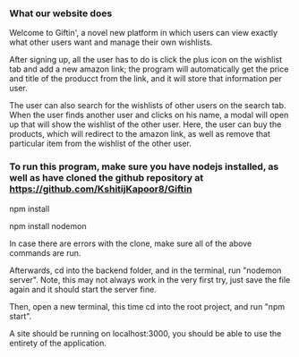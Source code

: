 ### What our website does

Welcome to Giftin', a novel new platform in which users can view exactly what other users want and manage their own wishlists.

After signing up, all the user has to do is click the plus icon on the wishlist tab and add a new amazon link; the program will automatically get the price and title of the producct from the link, and it will store that information per user. 

The user can also search for the wishlists of other users on the search tab. When the user finds another user and clicks on his name, a modal will open up that will show the wishlist of the other user. Here, the user can buy the products, which will redirect to the amazon link, as well as remove that particular item from the wishlist of the other user.


### To run this program, make sure you have nodejs installed, as well as have cloned the github repository at https://github.com/KshitijKapoor8/Giftin

npm install

npm install nodemon

In case there are errors with the clone, make sure all of the above commands are run.

Afterwards, cd into the backend folder, and in the terminal, run "nodemon server". Note, this may not always work in the very first try, just save the file again and it should start the server fine.

Then, open a new terminal, this time cd into the root project, and run "npm start".

A site should be running on localhost:3000, you should be able to use the entirety of the application.
